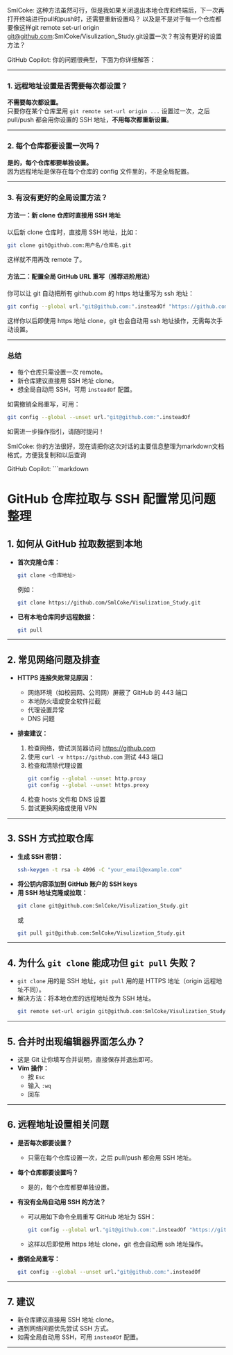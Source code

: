 SmlCoke: 这种方法虽然可行，但是我如果关闭退出本地仓库和终端后，下一次再打开终端进行pull和push时，还需要重新设置吗？
以及是不是对于每一个仓库都要像这样git remote set-url origin git@github.com:SmlCoke/Visulization_Study.git设置一次？有没有更好的设置方法？

GitHub Copilot: 你的问题很典型，下面为你详细解答：

---

### 1. 远程地址设置是否需要每次都设置？

**不需要每次都设置。**  
只要你在某个仓库里用 `git remote set-url origin ...` 设置过一次，之后 pull/push 都会用你设置的 SSH 地址，**不用每次都重新设置**。

---

### 2. 每个仓库都要设置一次吗？

**是的，每个仓库都要单独设置。**  
因为远程地址是保存在每个仓库的 config 文件里的，不是全局配置。

---

### 3. 有没有更好的全局设置方法？

#### 方法一：新 clone 仓库时直接用 SSH 地址  
以后新 clone 仓库时，直接用 SSH 地址，比如：
```bash
git clone git@github.com:用户名/仓库名.git
```
这样就不用再改 remote 了。

#### 方法二：配置全局 GitHub URL 重写（推荐进阶用法）
你可以让 git 自动把所有 github.com 的 https 地址重写为 ssh 地址：

```bash
git config --global url."git@github.com:".insteadOf "https://github.com/"
```

这样你以后即使用 https 地址 clone，git 也会自动用 ssh 地址操作，无需每次手动设置。

---

### 总结

- 每个仓库只需设置一次 remote。
- 新仓库建议直接用 SSH 地址 clone。
- 想全局自动用 SSH，可用 `insteadOf` 配置。

如需撤销全局重写，可用：
```bash
git config --global --unset url."git@github.com:".insteadOf
```

如需进一步操作指引，请随时提问！

SmlCoke: 你的方法很好，现在请把你这次对话的主要信息整理为markdown文档格式，方便我复制和以后查询

GitHub Copilot: ```markdown
# GitHub 仓库拉取与 SSH 配置常见问题整理

## 1. 如何从 GitHub 拉取数据到本地

- **首次克隆仓库：**
  ```bash
  git clone <仓库地址>
  ```
  例如：
  ```bash
  git clone https://github.com/SmlCoke/Visulization_Study.git
  ```

- **已有本地仓库同步远程数据：**
  ```bash
  git pull
  ```

---

## 2. 常见网络问题及排查

- **HTTPS 连接失败常见原因：**
  - 网络环境（如校园网、公司网）屏蔽了 GitHub 的 443 端口
  - 本地防火墙或安全软件拦截
  - 代理设置异常
  - DNS 问题

- **排查建议：**
  1. 检查网络，尝试浏览器访问 https://github.com
  2. 使用 `curl -v https://github.com` 测试 443 端口
  3. 检查和清除代理设置
     ```bash
     git config --global --unset http.proxy
     git config --global --unset https.proxy
     ```
  4. 检查 hosts 文件和 DNS 设置
  5. 尝试更换网络或使用 VPN

---

## 3. SSH 方式拉取仓库

- **生成 SSH 密钥：**
  ```bash
  ssh-keygen -t rsa -b 4096 -C "your_email@example.com"
  ```
- **将公钥内容添加到 GitHub 账户的 SSH keys**
- **用 SSH 地址克隆或拉取：**
  ```bash
  git clone git@github.com:SmlCoke/Visulization_Study.git
  ```
  或
  ```bash
  git pull git@github.com:SmlCoke/Visulization_Study.git
  ```

---

## 4. 为什么 `git clone` 能成功但 `git pull` 失败？

- `git clone` 用的是 SSH 地址，`git pull` 用的是 HTTPS 地址（origin 远程地址不同）。
- 解决方法：将本地仓库的远程地址改为 SSH 地址。
  ```bash
  git remote set-url origin git@github.com:SmlCoke/Visulization_Study.git
  ```

---

## 5. 合并时出现编辑器界面怎么办？

- 这是 Git 让你填写合并说明，直接保存并退出即可。
- **Vim 操作：**
  - 按 `Esc`
  - 输入 `:wq`
  - 回车

---

## 6. 远程地址设置相关问题

- **是否每次都要设置？**
  - 只需在每个仓库设置一次，之后 pull/push 都会用 SSH 地址。

- **每个仓库都要设置吗？**
  - 是的，每个仓库都要单独设置。

- **有没有全局自动用 SSH 的方法？**
  - 可以用如下命令全局重写 GitHub 地址为 SSH：
    ```bash
    git config --global url."git@github.com:".insteadOf "https://github.com/"
    ```
  - 这样以后即使用 https 地址 clone，git 也会自动用 ssh 地址操作。

- **撤销全局重写：**
    ```bash
    git config --global --unset url."git@github.com:".insteadOf
    ```

---

## 7. 建议

- 新仓库建议直接用 SSH 地址 clone。
- 遇到网络问题优先尝试 SSH 方式。
- 如需全局自动用 SSH，可用 `insteadOf` 配置。

---
